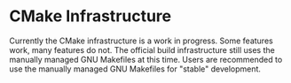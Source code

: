 # CMake Infrastructure

Currently the CMake infrastructure is a work in progress. Some features work, many features do not. The official build infrastructure still uses the manually managed GNU Makefiles at this time. Users are recommended to use the manually managed GNU Makefiles for "stable" development.